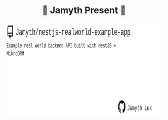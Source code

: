 <!-- built at 9/18/2024, 4:19:18 PM -->
<h1 align="center">
🎉 Jamyth Present 🎉
</h1>
<p align="center">
    <a href="https://github.com/Jamyth/nestjs-realworld-example-app">
        <img width="1000" height="300" src="./readme.svg" />
    </a>
</p>